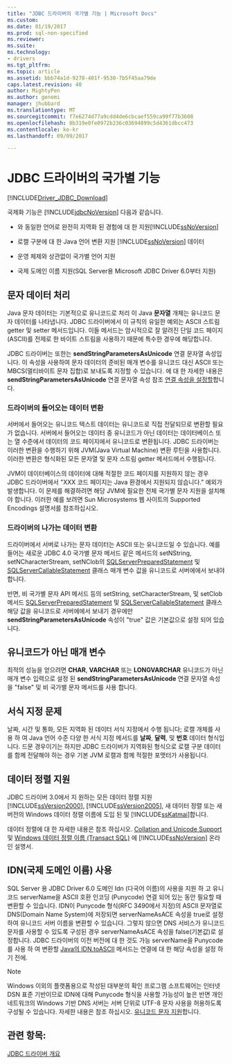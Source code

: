 ```yaml
---
title: "JDBC 드라이버의 국가별 기능 | Microsoft Docs"
ms.custom: 
ms.date: 01/19/2017
ms.prod: sql-non-specified
ms.reviewer: 
ms.suite: 
ms.technology:
- drivers
ms.tgt_pltfrm: 
ms.topic: article
ms.assetid: bbb74a1d-9278-401f-9530-7b5f45aa79de
caps.latest.revision: 40
author: MightyPen
ms.author: genemi
manager: jhubbard
ms.translationtype: MT
ms.sourcegitcommit: f7e6274d77a9cdd4de6cbcaef559ca99f77b3608
ms.openlocfilehash: 8b319e0fe0972b236c03694899c5d4361dbcc473
ms.contentlocale: ko-kr
ms.lasthandoff: 09/09/2017

---
```

# <a name="international-features-of-the-jdbc-driver"></a>JDBC 드라이버의 국가별 기능
[!INCLUDE[Driver_JDBC_Download](../../includes/driver_jdbc_download.md)]

  국제화 기능은 [!INCLUDE[jdbcNoVersion](../../includes/jdbcnoversion_md.md)] 다음과 같습니다.  
  
-   와 동일한 언어로 완전히 지역화 된 경험에 대 한 지원[!INCLUDE[ssNoVersion](../../includes/ssnoversion_md.md)]  
  
-   로캘 구분에 대 한 Java 언어 변환 지원 [!INCLUDE[ssNoVersion](../../includes/ssnoversion_md.md)] 데이터  
  
-   운영 체제와 상관없이 국가별 언어 지원  
  
-   국제 도메인 이름 지원(SQL Server용 Microsoft JDBC Driver 6.0부터 지원)  
  
## <a name="handling-of-character-data"></a>문자 데이터 처리  
 Java 문자 데이터는 기본적으로 유니코드로 처리 이 Java **문자열** 개체는 유니코드 문자 데이터를 나타냅니다. JDBC 드라이버에서 이 규칙의 유일한 예외는 ASCII 스트림 getter 및 setter 메서드입니다. 이들 메서드는 암시적으로 잘 알려진 단일 코드 페이지(ASCII)를 전제로 한 바이트 스트림을 사용하기 때문에 특수한 경우에 해당합니다.  
  
 JDBC 드라이버는 또한는 **sendStringParametersAsUnicode** 연결 문자열 속성입니다. 이 속성을 사용하여 문자 데이터의 준비된 매개 변수를 유니코드 대신 ASCII 또는 MBCS(멀티바이트 문자 집합)로 보내도록 지정할 수 있습니다. 에 대 한 자세한 내용은 **sendStringParametersAsUnicode** 연결 문자열 속성 참조 [연결 속성을 설정할](../../connect/jdbc/setting-the-connection-properties.md)합니다.  
  
### <a name="driver-incoming-conversions"></a>드라이버의 들어오는 데이터 변환  
 서버에서 들어오는 유니코드 텍스트 데이터는 유니코드로 직접 전달되므로 변환할 필요가 없습니다. 서버에서 들어오는 데이터 중 유니코드가 아닌 데이터는 데이터베이스 또는 열 수준에서 데이터의 코드 페이지에서 유니코드로 변환됩니다. JDBC 드라이버는 이러한 변환을 수행하기 위해 JVM(Java Virtual Machine) 변환 루틴을 사용합니다. 이러한 변환은 형식화된 모든 문자열 및 문자 스트림 getter 메서드에서 수행됩니다.  
  
 JVM이 데이터베이스의 데이터에 대해 적절한 코드 페이지를 지원하지 않는 경우 JDBC 드라이버에서 "XXX 코드 페이지는 Java 환경에서 지원되지 않습니다." 예외가 발생합니다. 이 문제를 해결하려면 해당 JVM에 필요한 전체 국가별 문자 지원을 설치해야 합니다. 이러한 예를 보려면 Sun Microsystems 웹 사이트의 Supported Encodings 설명서를 참조하십시오.  
  
### <a name="driver-outgoing-conversions"></a>드라이버의 나가는 데이터 변환  
 드라이버에서 서버로 나가는 문자 데이터는 ASCII 또는 유니코드일 수 있습니다. 예를 들어는 새로운 JDBC 4.0 국가별 문자 메서드 같은 메서드의 setNString, setNCharacterStream, setNClob의 [SQLServerPreparedStatement](../../connect/jdbc/reference/sqlserverpreparedstatement-class.md) 및 [SQLServerCallableStatement](../../connect/jdbc/reference/sqlservercallablestatement-class.md) 클래스 매개 변수 값을 유니코드로 서버에에서 보내야 합니다.  
  
 반면, 비 국가별 문자 API 메서드 등의 setString, setCharacterStream, 및 setClob 메서드 [SQLServerPreparedStatement](../../connect/jdbc/reference/sqlserverpreparedstatement-class.md) 및 [SQLServerCallableStatement](../../connect/jdbc/reference/sqlservercallablestatement-class.md) 클래스 해당 값을 유니코드로 서버에에서 보내기 경우에만 **sendStringParametersAsUnicode** 속성이 "true" 값은 기본값으로 설정 되어 있습니다.  
  
## <a name="non-unicode-parameters"></a>유니코드가 아닌 매개 변수  
 최적의 성능을 얻으려면 **CHAR**, **VARCHAR** 또는 **LONGVARCHAR** 유니코드가 아닌 매개 변수 입력으로 설정 된 **sendStringParametersAsUnicode** 연결 문자열 속성을 "false" 및 비 국가별 문자 메서드를 사용 합니다.  
  
## <a name="formatting-issues"></a>서식 지정 문제  
 날짜, 시간 및 통화, 모든 지역화 된 데이터 서식 지정에서 수행 됩니다; 로캘 개체를 사용 하 여 Java 언어 수준 다양 한 서식 지정 메서드를 **날짜**, **달력**, 및 **번호** 데이터 형식입니다. 드문 경우이기는 하지만 JDBC 드라이버가 지역화된 형식으로 로캘 구분 데이터를 함께 전달해야 하는 경우 기본 JVM 로캘과 함께 적절한 포맷터가 사용됩니다.  
  
## <a name="collation-support"></a>데이터 정렬 지원  
 JDBC 드라이버 3.0에서 지 원하는 모든 데이터 정렬 지원 [!INCLUDE[ssVersion2000](../../includes/ssversion2000_md.md)], [!INCLUDE[ssVersion2005](../../includes/ssversion2005_md.md)], 새 데이터 정렬 또는 새 버전의 Windows 데이터 정렬 이름에 도입 된 및 [!INCLUDE[ssKatmai](../../includes/sskatmai_md.md)]합니다.  
  
 데이터 정렬에 대 한 자세한 내용은 참조 하십시오. [Collation and Unicode Support](http://go.microsoft.com/fwlink/?LinkId=131366) 및 [Windows 데이터 정렬 이름 (Transact SQL)](http://go.microsoft.com/fwlink/?LinkId=131367) 에 [!INCLUDE[ssNoVersion](../../includes/ssnoversion_md.md)] 온라인 설명서.  
  
## <a name="using-international-domain-names-idn"></a>IDN(국제 도메인 이름) 사용  
 SQL Server 용 JDBC Driver 6.0 도메인 Idn (다국어 이름)의 사용을 지원 하 고 유니코드 serverName을 ASCII 호환 인코딩 (Punycode) 연결 되어 있는 동안 필요할 때 변환할 수 있습니다.  IDN이 Punycode 형식(RFC 3490에서 지정)의 ASCII 문자열로 DNS(Domain Name System)에 저장되면 serverNameAsACE 속성을 true로 설정하여 유니코드 서버 이름을 변환할 수 있습니다.  그렇지 않으면 DNS 서비스가 유니코드 문자를 사용할 수 있도록 구성된 경우 serverNameAsACE 속성을 false(기본값)로 설정합니다.  JDBC 드라이버의 이전 버전에 대 한 것도 가능 serverName을 Punycode를 사용 하 여 변환할 [Java의 IDN.toASCII](http://docs.oracle.com/javase/8/docs/api/java/net/IDN.html) 메서드는 연결에 대 한 해당 속성을 설정 하기 전에.  
  
> [!NOTE]  
>  Windows 이외의 플랫폼용으로 작성된 대부분의 확인 프로그램 소프트웨어는 인터넷 DSN 표준 기반이므로 IDN에 대해 Punycode 형식을 사용할 가능성이 높은 반면 개인 네트워크의 Windows 기반 DNS 서버는 서버 단위로 UTF-8 문자 사용을 허용하도록 구성될 수 있습니다.  자세한 내용은 참조 하십시오. [유니코드 문자 지원](https://technet.microsoft.com/library/cc738403(v=ws.10).aspx)합니다.  
  
## <a name="see-also"></a>관련 항목:  
 [JDBC 드라이버 개요](../../connect/jdbc/overview-of-the-jdbc-driver.md)  
  
  
